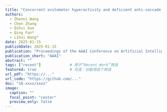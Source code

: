 ```yaml
---
title: "Concurrent oculomotor hyperactivity and deficient anti-saccade performance in obsessive-compulsive disorder"
authors:
  - Zhenni Wang
  - Chen Zhang
  - Qihui Guo
  - Qing Fan*
  - Lihui Wang*
date: 2025-01-15
publishDate: 2025-01-15
publication: "Proceedings of the AAAI Conference on Artificial Intelligence (AAAI)"
publication_short: "AAAI"
abstract: ""
tags: ["recent"]             # 用于“Recent Work”筛选
featured: true               # 可选：也能用这个筛选
url_pdf: "https://..."
url_code: "https://github.com/..."
doi: "10.xxxx/xxxx"
image:
  caption: ""
  focal_point: "center"
  preview_only: false
---
```

